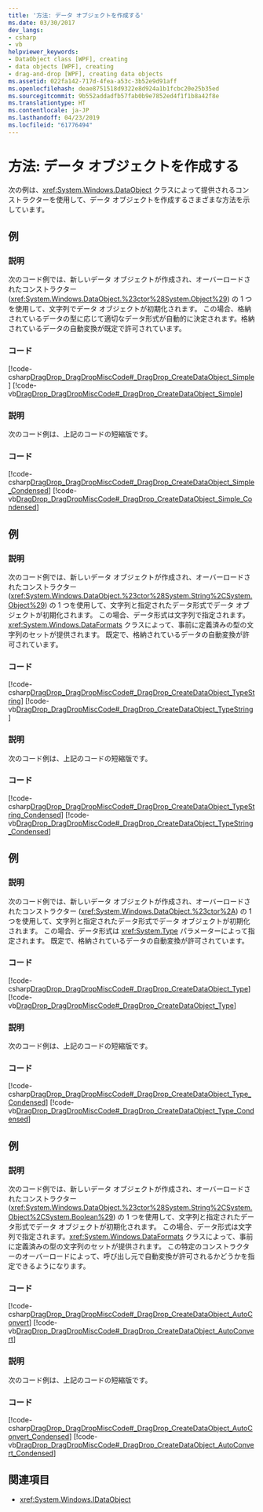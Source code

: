 ```yaml
---
title: '方法: データ オブジェクトを作成する'
ms.date: 03/30/2017
dev_langs:
- csharp
- vb
helpviewer_keywords:
- DataObject class [WPF], creating
- data objects [WPF], creating
- drag-and-drop [WPF], creating data objects
ms.assetid: 022fa142-717d-4fea-a53c-3b52e9d91aff
ms.openlocfilehash: deae8751518d9322e8d924a1b1fcbc20e25b35ed
ms.sourcegitcommit: 9b552addadfb57fab0b9e7852ed4f1f1b8a42f8e
ms.translationtype: HT
ms.contentlocale: ja-JP
ms.lasthandoff: 04/23/2019
ms.locfileid: "61776494"
---
```

# <a name="how-to-create-a-data-object"></a>方法: データ オブジェクトを作成する
次の例は、<xref:System.Windows.DataObject> クラスによって提供されるコンストラクターを使用して、データ オブジェクトを作成するさまざまな方法を示しています。  
  
## <a name="example"></a>例  
  
### <a name="description"></a>説明  
 次のコード例では、新しいデータ オブジェクトが作成され、オーバーロードされたコンストラクター (<xref:System.Windows.DataObject.%23ctor%28System.Object%29>) の 1 つを使用して、文字列でデータ オブジェクトが初期化されます。  この場合、格納されているデータの型に応じて適切なデータ形式が自動的に決定されます。格納されているデータの自動変換が既定で許可されています。  
  
### <a name="code"></a>コード  
 [!code-csharp[DragDrop_DragDropMiscCode#_DragDrop_CreateDataObject_Simple](~/samples/snippets/csharp/VS_Snippets_Wpf/DragDrop_DragDropMiscCode/CSharp/Window1.xaml.cs#_dragdrop_createdataobject_simple)]
 [!code-vb[DragDrop_DragDropMiscCode#_DragDrop_CreateDataObject_Simple](~/samples/snippets/visualbasic/VS_Snippets_Wpf/DragDrop_DragDropMiscCode/visualbasic/window1.xaml.vb#_dragdrop_createdataobject_simple)]  
  
### <a name="description"></a>説明  
 次のコード例は、上記のコードの短縮版です。  
  
### <a name="code"></a>コード  
 [!code-csharp[DragDrop_DragDropMiscCode#_DragDrop_CreateDataObject_Simple_Condensed](~/samples/snippets/csharp/VS_Snippets_Wpf/DragDrop_DragDropMiscCode/CSharp/Window1.xaml.cs#_dragdrop_createdataobject_simple_condensed)]
 [!code-vb[DragDrop_DragDropMiscCode#_DragDrop_CreateDataObject_Simple_Condensed](~/samples/snippets/visualbasic/VS_Snippets_Wpf/DragDrop_DragDropMiscCode/visualbasic/window1.xaml.vb#_dragdrop_createdataobject_simple_condensed)]  
  
## <a name="example"></a>例  
  
### <a name="description"></a>説明  
 次のコード例では、新しいデータ オブジェクトが作成され、オーバーロードされたコンストラクター (<xref:System.Windows.DataObject.%23ctor%28System.String%2CSystem.Object%29>) の 1 つを使用して、文字列と指定されたデータ形式でデータ オブジェクトが初期化されます。  この場合、データ形式は文字列で指定されます。<xref:System.Windows.DataFormats> クラスによって、事前に定義済みの型の文字列のセットが提供されます。 既定で、格納されているデータの自動変換が許可されています。  
  
### <a name="code"></a>コード  
 [!code-csharp[DragDrop_DragDropMiscCode#_DragDrop_CreateDataObject_TypeString](~/samples/snippets/csharp/VS_Snippets_Wpf/DragDrop_DragDropMiscCode/CSharp/Window1.xaml.cs#_dragdrop_createdataobject_typestring)]
 [!code-vb[DragDrop_DragDropMiscCode#_DragDrop_CreateDataObject_TypeString](~/samples/snippets/visualbasic/VS_Snippets_Wpf/DragDrop_DragDropMiscCode/visualbasic/window1.xaml.vb#_dragdrop_createdataobject_typestring)]  
  
### <a name="description"></a>説明  
 次のコード例は、上記のコードの短縮版です。  
  
### <a name="code"></a>コード  
 [!code-csharp[DragDrop_DragDropMiscCode#_DragDrop_CreateDataObject_TypeString_Condensed](~/samples/snippets/csharp/VS_Snippets_Wpf/DragDrop_DragDropMiscCode/CSharp/Window1.xaml.cs#_dragdrop_createdataobject_typestring_condensed)]
 [!code-vb[DragDrop_DragDropMiscCode#_DragDrop_CreateDataObject_TypeString_Condensed](~/samples/snippets/visualbasic/VS_Snippets_Wpf/DragDrop_DragDropMiscCode/visualbasic/window1.xaml.vb#_dragdrop_createdataobject_typestring_condensed)]  
  
## <a name="example"></a>例  
  
### <a name="description"></a>説明  
 次のコード例では、新しいデータ オブジェクトが作成され、オーバーロードされたコンストラクター (<xref:System.Windows.DataObject.%23ctor%2A>) の 1 つを使用して、文字列と指定されたデータ形式でデータ オブジェクトが初期化されます。  この場合、データ形式は <xref:System.Type> パラメーターによって指定されます。  既定で、格納されているデータの自動変換が許可されています。  
  
### <a name="code"></a>コード  
 [!code-csharp[DragDrop_DragDropMiscCode#_DragDrop_CreateDataObject_Type](~/samples/snippets/csharp/VS_Snippets_Wpf/DragDrop_DragDropMiscCode/CSharp/Window1.xaml.cs#_dragdrop_createdataobject_type)]
 [!code-vb[DragDrop_DragDropMiscCode#_DragDrop_CreateDataObject_Type](~/samples/snippets/visualbasic/VS_Snippets_Wpf/DragDrop_DragDropMiscCode/visualbasic/window1.xaml.vb#_dragdrop_createdataobject_type)]  
  
### <a name="description"></a>説明  
 次のコード例は、上記のコードの短縮版です。  
  
### <a name="code"></a>コード  
 [!code-csharp[DragDrop_DragDropMiscCode#_DragDrop_CreateDataObject_Type_Condensed](~/samples/snippets/csharp/VS_Snippets_Wpf/DragDrop_DragDropMiscCode/CSharp/Window1.xaml.cs#_dragdrop_createdataobject_type_condensed)]
 [!code-vb[DragDrop_DragDropMiscCode#_DragDrop_CreateDataObject_Type_Condensed](~/samples/snippets/visualbasic/VS_Snippets_Wpf/DragDrop_DragDropMiscCode/visualbasic/window1.xaml.vb#_dragdrop_createdataobject_type_condensed)]  
  
## <a name="example"></a>例  
  
### <a name="description"></a>説明  
 次のコード例では、新しいデータ オブジェクトが作成され、オーバーロードされたコンストラクター (<xref:System.Windows.DataObject.%23ctor%28System.String%2CSystem.Object%2CSystem.Boolean%29>) の 1 つを使用して、文字列と指定されたデータ形式でデータ オブジェクトが初期化されます。  この場合、データ形式は文字列で指定されます。<xref:System.Windows.DataFormats> クラスによって、事前に定義済みの型の文字列のセットが提供されます。 この特定のコンストラクターのオーバーロードによって、呼び出し元で自動変換が許可されるかどうかを指定できるようになります。  
  
### <a name="code"></a>コード  
 [!code-csharp[DragDrop_DragDropMiscCode#_DragDrop_CreateDataObject_AutoConvert](~/samples/snippets/csharp/VS_Snippets_Wpf/DragDrop_DragDropMiscCode/CSharp/Window1.xaml.cs#_dragdrop_createdataobject_autoconvert)]
 [!code-vb[DragDrop_DragDropMiscCode#_DragDrop_CreateDataObject_AutoConvert](~/samples/snippets/visualbasic/VS_Snippets_Wpf/DragDrop_DragDropMiscCode/visualbasic/window1.xaml.vb#_dragdrop_createdataobject_autoconvert)]  
  
### <a name="description"></a>説明  
 次のコード例は、上記のコードの短縮版です。  
  
### <a name="code"></a>コード  
 [!code-csharp[DragDrop_DragDropMiscCode#_DragDrop_CreateDataObject_AutoConvert_Condensed](~/samples/snippets/csharp/VS_Snippets_Wpf/DragDrop_DragDropMiscCode/CSharp/Window1.xaml.cs#_dragdrop_createdataobject_autoconvert_condensed)]
 [!code-vb[DragDrop_DragDropMiscCode#_DragDrop_CreateDataObject_AutoConvert_Condensed](~/samples/snippets/visualbasic/VS_Snippets_Wpf/DragDrop_DragDropMiscCode/visualbasic/window1.xaml.vb#_dragdrop_createdataobject_autoconvert_condensed)]  
  
## <a name="see-also"></a>関連項目

- <xref:System.Windows.IDataObject>
